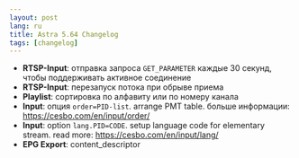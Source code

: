 ```yaml
---
layout: post
lang: ru
title: Astra 5.64 Changelog
tags: [changelog]
---
```


- **RTSP-Input**: отправка запроса `GET_PARAMETER` каждые 30 секунд, чтобы поддерживать активное соединение
- **RTSP-Input**: перезапуск потока при обрыве приема
- **Playlist**: сортировка по алфавиту или по номеру канала
- **Input**: опция `order=PID-list`. arrange PMT table. больше информации: https://cesbo.com/en/input/order/
- **Input**: option `lang.PID=CODE`. setup language code for elementary stream. read more: https://cesbo.com/en/input/lang/
- **EPG Export**: content_descriptor
